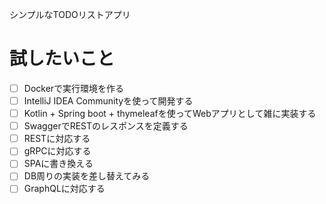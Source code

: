 シンプルなTODOリストアプリ

# 試したいこと
- [ ] Dockerで実行環境を作る
- [ ] IntelliJ IDEA Communityを使って開発する
- [ ] Kotlin + Spring boot + thymeleafを使ってWebアプリとして雑に実装する
- [ ] SwaggerでRESTのレスポンスを定義する
- [ ] RESTに対応する
- [ ] gRPCに対応する
- [ ] SPAに書き換える
- [ ] DB周りの実装を差し替えてみる
- [ ] GraphQLに対応する
